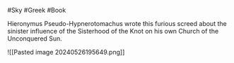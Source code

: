 #Sky #Greek #Book 

Hieronymus Pseudo-Hypnerotomachus wrote this furious screed about the sinister influence of the Sisterhood of the Knot on his own Church of the Unconquered Sun.

![[Pasted image 20240526195649.png]]
